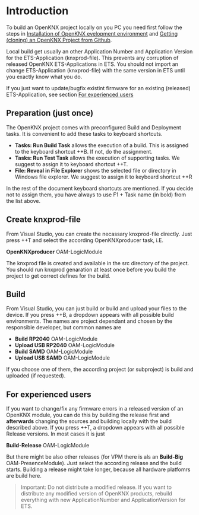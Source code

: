 # Introduction

To build an OpenKNX project locally on you PC you need first follow the steps in [Installation of OpenKNX evelopment environment](/OpenKNX/OpenKNX/wiki/Installation-of-OpenKNX-development-environment-for-PlatformIO-(PIO)) and [Getting (cloning) an OpenKNX Project from Github](/OpenKNX/OpenKNX/wiki/Getting-(cloning)-an-OpenKNX-Project-from-Github).

Local build get usually an other Application Number and Application Version for the ETS-Application (knxprod-file). This prevents any corruption of released OpenKNX ETS-Applications in ETS. You should not import an change ETS-Application (knxprod-file) with the same version in ETS until you exactly know what you do.

If you just want to update/bugfix existint firmware for an existing (released) ETS-Application, see section [For experienced users](#for-experienced-users)

## Preparation (just once)

The OpenKNX project comes with preconfigured Build and Deployment tasks. It is convenient to add these tasks to keyboard shortcuts. 

* **Tasks: Run Build Task** allows the execution of a build. This is assigned to the keyboard shortcut <Ctrl>+<Shift>+B. If not, do the assignment.
* **Tasks: Run Test Task** allows the execution of supporting tasks. We suggest to assign it to keyboard shortcut <Ctrl>+<Shift>+T.
* **File: Reveal in File Explorer** shows the selected file or directory in Windows file explorer. We suggest to assign it to keyboard shortcut <Ctrl>+<Shift>+R

In the rest of the document keyboard shortcuts are mentioned. If you decide not to assign them, you have always to use F1 + Task name (in bold) from the list above.

## Create knxprod-file

From Visual Studio, you can create the necassary knxprod-file directly. Just press <Ctrl>+<Shift>+T and select the according OpenKNXproducer task, i.E.

**OpenKNXproducer** OAM-LogicModule

The knxprod file is created and available in the src directory of the project. You should run knxprod genaration at least once before you build the project to get correct defines for the build.

## Build

From Visual Studio, you can just build or build and upload your files to the device. If you press <Ctrl>+<Shift>+B, a dropdown appears with all possible build environments. The names are project dependant and chosen by the responsible developer, but common names are

* **Build RP2040** OAM-LogicModule
* **Upload USB RP2040** OAM-LogicModule
* **Build SAMD** OAM-LogicModule
* **Upload USB SAMD** OAM-LogicModule

If you choose one of them, the according project (or subproject) is build and uploaded (if requested).

## For experienced users

If you want to change/fix any firmware errors in a released version of an OpenKNX module, you can do this by building the release first and **afterwards** changing the sources and building locally with the build described above. If you press <Ctrl>+<Shift>+T, a dropdown appears with all possible Release versions. In most cases it is just

**Build-Release** OAM-LogicModule

But there might be also other releases (for VPM there is als an **Build-Big** OAM-PresenceModule). Just select the according release and the build starts. Building a release might take longer, because all hardware platfomrs are build here.

>Important: Do not distribute a modified release. If you want to distribute any modified version of OpenKNX products, rebuild everything with new ApplicationNumber and ApplicationVersion for ETS.

